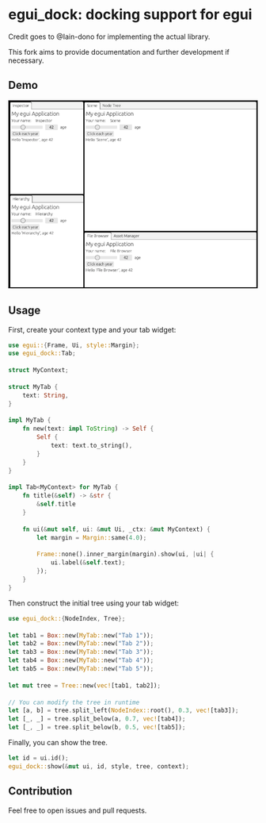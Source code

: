 # egui_dock: docking support for egui

Credit goes to @Iain-dono for implementing the actual library.

This fork aims to provide documentation and further development if necessary.

## Demo

![demo](images/demo.gif "Demo")

## Usage

First, create your context type and your tab widget:

```rust
use egui::{Frame, Ui, style::Margin};
use egui_dock::Tab;

struct MyContext;

struct MyTab {
    text: String,
}

impl MyTab {
    fn new(text: impl ToString) -> Self {
        Self {
            text: text.to_string(),
        }
    }
}

impl Tab<MyContext> for MyTab {
    fn title(&self) -> &str {
        &self.title
    }

    fn ui(&mut self, ui: &mut Ui, _ctx: &mut MyContext) {
        let margin = Margin::same(4.0);

        Frame::none().inner_margin(margin).show(ui, |ui| {
            ui.label(&self.text);
        });
    }
}
```

Then construct the initial tree using your tab widget:

```rust
use egui_dock::{NodeIndex, Tree};

let tab1 = Box::new(MyTab::new("Tab 1"));
let tab2 = Box::new(MyTab::new("Tab 2"));
let tab3 = Box::new(MyTab::new("Tab 3"));
let tab4 = Box::new(MyTab::new("Tab 4"));
let tab5 = Box::new(MyTab::new("Tab 5"));

let mut tree = Tree::new(vec![tab1, tab2]);

// You can modify the tree in runtime
let [a, b] = tree.split_left(NodeIndex::root(), 0.3, vec![tab3]);
let [_, _] = tree.split_below(a, 0.7, vec![tab4]);
let [_, _] = tree.split_below(b, 0.5, vec![tab5]);
```

Finally, you can show the tree.

```rust
let id = ui.id();
egui_dock::show(&mut ui, id, style, tree, context);
```

## Contribution

Feel free to open issues and pull requests.
